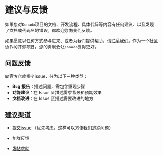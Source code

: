 # 建议与反馈

如果您对`Konado`项目的文档、开发流程、具体代码等内容有任何建议、以及发现了文档或代码里的错误，都欢迎您向我们反馈。

如果愿意以任何方式参与进来、或者为我们提供帮助，请[联系我们](#建议渠道)。作为一个社区协作的开源项目，您的贡献会让`Konado`变得更好。


## 问题反馈  

向官方仓库[提交issue](https://gitcode.com/godothub/konado/issues)，分为以下三种类型：

- **Bug 报告**：描述问题，需包含重现步骤
- **功能建议**：在 Issue 区描述需求背景和预期效果
- **文档改进**：在 Issue 区描述需要改进的地方


## 建议渠道

* [提交issue](https://gitcode.com/godothub/konado/issues) （优先考虑，这样可以方便我们追踪问题）

* [加群反馈](https://pd.qq.com/g/GodotHub999/text/707799746)

* [发帖求助](https://pd.qq.com/g/GodotHub999)
